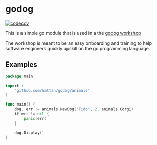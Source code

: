 # godog

[![codecov](https://codecov.io/github/hattan/godog/graph/badge.svg?token=TWKJUJJN4C)](https://codecov.io/github/hattan/godog)

This is a simple go module that is used in a the [godog workshop](https://github.com/hattan/godogworkshop)

The workshop is meant to be an easy onboarding and training to help software engineers quickly upskill on the go programming language.

## Examples

```go
package main

import (
    "github.com/hattan/godog/animals"
)

func main() {
    dog, err := animals.NewDog("Fido", 2, animals.Corgi)
    if err != nil {
        panic(err)
    }

    dog.Display()
}

```
